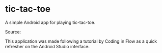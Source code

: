 # tic-tac-toe
A simple Android app for playing tic-tac-toe. 

Source: 

This application was made following a tutorial by Coding in Flow as a quick refresher on the Android Studio interface. 
